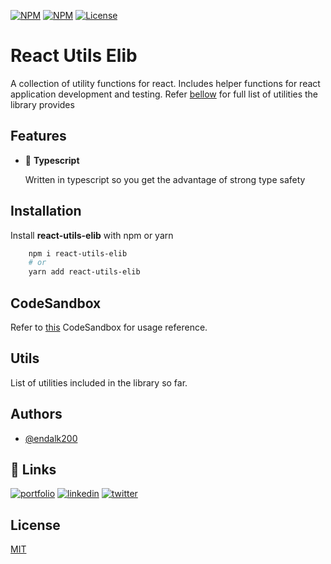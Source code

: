 [![NPM](https://img.shields.io/npm/v/react-libraries)](https://www.npmjs.com/package/react-hooks-elib)
[![NPM](https://img.shields.io/npm/dm/react-utils-elib)](https://www.npmjs.com/package/react-hooks-elib)
[![License](https://img.shields.io/github/license/endalk200/react-libraries)](/LICENSE)

# React Utils Elib

A collection of utility functions for react. Includes helper functions for react application
development and testing. Refer [bellow](#Utils) for full list of utilities the library provides

## Features

-   🔮 **Typescript**

    Written in typescript so you get the advantage of strong type safety

## Installation

Install **react-utils-elib** with npm or yarn

```bash
    npm i react-utils-elib
    # or
    yarn add react-utils-elib
```

## CodeSandbox

Refer to [this](https://codesandbox.io/s/react-utils-elib-xc6bn) CodeSandbox for usage reference.

## Utils

List of utilities included in the library so far.

## Authors

-   [@endalk200](https://www.github.com/endalk200)

## 🔗 Links

[![portfolio](https://img.shields.io/badge/my_portfolio-000?style=for-the-badge&logo=ko-fi&logoColor=white)](https://endalk200.com/)
[![linkedin](https://img.shields.io/badge/linkedin-0A66C2?style=for-the-badge&logo=linkedin&logoColor=white)](https://www.linkedin.com/in/endalk200/)
[![twitter](https://img.shields.io/badge/twitter-1DA1F2?style=for-the-badge&logo=twitter&logoColor=white)](https://twitter.com/endalk200)

## License

[MIT](https://choosealicense.com/licenses/mit/)
